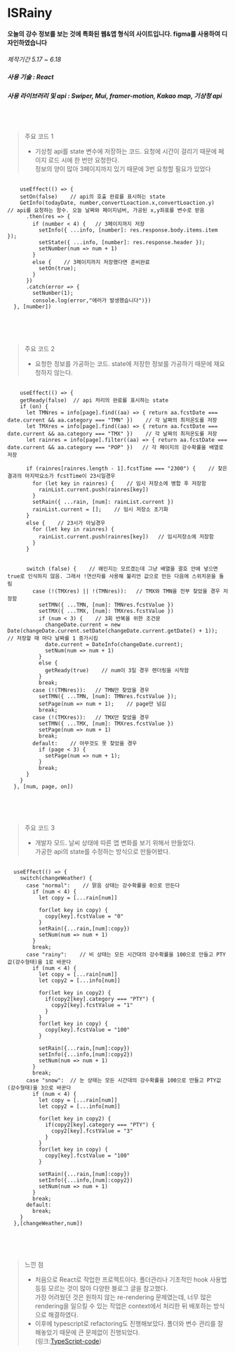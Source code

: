 ISRainy
========
#### 오늘의 강수 정보를 보는 것에 특화된 웹&앱 형식의 사이트입니다. figma를 사용하여 디자인하였습니다
*제작기간 5.17 ~ 6.18*

##### 사용 기술 : React
##### 사용 라이브러리 및 api : Swiper, Mui, framer-motion, Kakao map, 기상청 api
<br><br>
> 주요 코드 1
> * 기상청 api를 state 변수에 저장하는 코드. 요청에 시간이 걸리기 때문에 페이지 로드 시에 한 번만 요청한다.<br>정보의 양이 많아 3페이지까지 있기 때문에 3번 요청할 필요가 있었다
<pre>
  <code>
    useEffect(() => {
    setOn(false)    // api의 호출 완료를 표시하는 state
    GetInfo(todayDate, number,convertLoaction.x,convertLoaction.y)    // api를 요청하는 함수. 오늘 날짜와 페이지넘버, 가공된 x,y좌표를 변수로 받음
      .then(res => {
        if (number < 4) {   // 3페이지까지 저장
          setInfo({ ...info, [number]: res.response.body.items.item });
          setState({ ...info, [number]: res.response.header });
          setNumber(num => num + 1)
        }
        else {    // 3페이지까지 저장했다면 준비완료
          setOn(true);
        }
      })
      .catch(error => {
        setNumber(1);
        console.log(error,"에러가 발생했습니다")})
  }, [number])
  </code>  
</pre> 
<br><br>
> 주요 코드 2
> * 요청한 정보를 가공하는 코드. state에 저장한 정보를 가공하기 때문에 재요청하지 않는다.
<pre>
  <code>
    useEffect(() => {
    getReady(false)  // api 처리의 완료를 표시하는 state
    if (on) {
      let TMNres = info[page].find((aa) => { return aa.fcstDate === date.current && aa.category === "TMN" })    // 각 날짜의 최저온도를 저장
      let TMXres = info[page].find((aa) => { return aa.fcstDate === date.current && aa.category === "TMX" })    // 각 날짜의 최저온도를 저장
      let rainres = info[page].filter((aa) => { return aa.fcstDate === date.current && aa.category === "POP" })   // 각 페이지의 강수확률을 배열로 저장

      if (rainres[rainres.length - 1].fcstTime === "2300") {    // 찾은 결과의 마지막요소가 fcstTime이 23시일경우
        for (let key in rainres) {    // 임시 저장소에 병합 후 저장함
          rainList.current.push(rainres[key])
        }
        setRain({ ...rain, [num]: rainList.current })
        rainList.current = [];    // 임시 저장소 초기화
      }
      else {    // 23시가 아닐경우
        for (let key in rainres) {
          rainList.current.push(rainres[key])   // 임시저장소에 저장함
        }
      }


      switch (false) {    // 왜인지는 모르겠는데 그냥 배열을 괄호 안에 넣으면 true로 인식하지 않음. 그래서 !연산자를 사용해 불리언 값으로 만든 다음에 스위치문을 돌림
        case (!(TMXres) || !(TMNres)):   // TMX와 TMN을 전부 찾았을 경우 저장함
          setTMN({ ...TMN, [num]: TMNres.fcstValue })   
          setTMX({ ...TMX, [num]: TMXres.fcstValue })
          if (num < 3) {    // 3회 반복을 위한 조건문
            changeDate.current = new Date(changeDate.current.setDate(changeDate.current.getDate() + 1));    // 저장할 때 마다 날짜를 1 증가시킴
            date.current = DateInfo(changeDate.current);
            setNum(num => num + 1)
          }
          else {
            getReady(true)    // num이 3일 경우 렌더링을 시작함
          }
          break;
        case (!(TMNres)):   // TMN만 찾았을 경우
          setTMN({ ...TMN, [num]: TMNres.fcstValue });
          setPage(num => num + 1);    // page만 넘김
          break;
        case (!(TMXres)):   // TMX만 찾았을 경우
          setTMN({ ...TMX, [num]: TMXres.fcstValue })
          setPage(num => num + 1)
          break;
        default:    // 아무것도 못 찾았을 경우
          if (page < 3) {
            setPage(num => num + 1);
          }
          break;
      }
    }
  }, [num, page, on])
  </code>
</pre>
<br><br>
> 주요 코드 3
> * 개발자 모드. 날씨 상태에 따른 앱 변화를 보기 위해서 만들었다.<br>가공한 api의 state를 수정하는 방식으로 만들어봤다.
<pre>
  <code>
  useEffect(() => {
    switch(changeWeather) {
      case "normal":    // 맑음 상태는 강수확률을 0으로 만든다
        if (num < 4) {
          let copy = [...rain[num]]
          
          for(let key in copy) {
            copy[key].fcstValue = "0"
          }
          setRain({...rain,[num]:copy})
          setNum(num => num + 1)          
        }
        break;
      case "rainy":    // 비 상태는 모든 시간대의 강수확률을 100으로 만들고 PTY값(강수형태)을 1로 바꾼다
        if (num < 4) {
          let copy = [...rain[num]]
          let copy2 = [...info[num]]

          for(let key in copy2) {
            if(copy2[key].category === "PTY") {
              copy2[key].fcstValue = "1"
            }
          }
          for(let key in copy) {
            copy[key].fcstValue = "100"
          }

          setRain({...rain,[num]:copy})
          setInfo({...info,[num]:copy2})
          setNum(num => num + 1)          
        }
        break;
      case "snow":  // 눈 상태는 모든 시간대의 강수확률을 100으로 만들고 PTY값(강수형태)을 3으로 바꾼다
        if (num < 4) {
          let copy = [...rain[num]]
          let copy2 = [...info[num]]

          for(let key in copy2) {
            if(copy2[key].category === "PTY") {
              copy2[key].fcstValue = "3"
            }
          }
          for(let key in copy) {
            copy[key].fcstValue = "100"
          }
          
          setRain({...rain,[num]:copy})
          setInfo({...info,[num]:copy2})
          setNum(num => num + 1)          
        }
        break;
      default:
        break;
    }
  },[changeWeather,num])
  </code>
</pre>
<br><br>
>느낀 점
> * 처음으로 React로 작업한 프로젝트이다. 폴더관리나 기초적인 hook 사용법 등등 모르는 것이 많아 다양한 블로그 글을 참고했다.<br>가장 어려웠던 것은 원하지 않는 re-rendering 문제였는데, 너무 많은 rendering을 일으킬 수 있는 작업은 context에서 처리한 뒤 배포하는 방식으로 해결하였다.
> * 이후에 typescript로 refactoring도 진행해보았다. 폴더와 변수 관리를 잘 해놓았기 때문에 큰 문제없이 진행되었다.<br>(링크:[TypeScript-code](https://github.com/ysm3471/weather-ts "TypeScript"))

